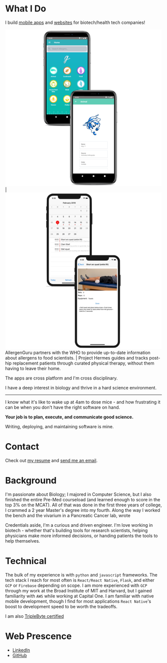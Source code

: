 # What I Do

I build [mobile apps](https://apps.apple.com/app/allergen-guru/id1373922308) and [websites](https://depmap.org/portal/) for biotech/health tech companies!

![](./mast.png) | ![](./hermes.png)
AllergenGuru partners with the WHO to provide up-to-date information about allergens to food scientists. | Project Hermes guides and tracks post-hip replacement patients through curated physical therapy, without them having to leave their home.

The apps are cross platform and I'm cross disciplinary.

I have a deep interest in biology and thrive in a hard science environment.

---

I know what it's like to wake up at 4am to dose mice - and how frustrating it can be when you don't have the right software on hand.

**Your job is to plan, execute, and communicate good science.**

Writing, deploying, and maintaining software is mine.

# Contact

Check out [my resume](https://nishantjha.org/resume.pdf) and [send me an email](mailto:me@nishantjha.org).

# Background

I'm passionate about Biology; I majored in Computer Science, but I also finished the entire Pre-Med courseload (and learned enough to score in the top 3% on the MCAT). All of that was done in the first three years of college, I crammed a 2 year Master's degree into my fourth. Along the way I worked the bench and the vivarium in a Pancreatic Cancer lab, wrote

Credentials aside, I'm a curious and driven engineer. I'm love working in biotech - whether that's building tools for research scientists, helping physicians make more informed decisions, or handing patients the tools to help themselves.

# Technical

The bulk of my experience is with `python` and `javascript` frameworks.
The tech stack I reach for most often is `React/React Native`, `Flask`, and either `GCP` or `Firebase` depending on scope.
I am more experienced with `GCP` through my work at the Broad Institute of MIT and Harvard, but I gained familiarity with `AWS` while working at Capital One.
I am familiar with native mobile development, though I find for most applications `React Native`'s boost to development speed to be worth the tradeoffs.

I am also [TripleByte certified](https://triplebyte.com/certificate/YAiPxpq)

# Web Prescence

 - [LinkedIn](https://linkedin.com/in/ninjha01/)
 - [GitHub](https://github.com/ninjha01/)
